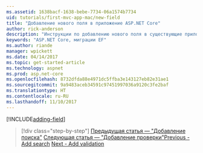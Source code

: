 ```yaml
---
ms.assetid: 1638bacf-1638-bebe-7734-06a1574b7734
uid: tutorials/first-mvc-app-mac/new-field
title: "Добавление нового поля в приложение ASP.NET Core"
author: rick-anderson
description: "Инструкции по добавлению нового поля в существующие приложения ASP.NET Core EF и MVC."
keywords: "ASP.NET Core, миграции EF"
ms.author: riande
manager: wpickett
ms.date: 04/14/2017
ms.topic: get-started-article
ms.technology: aspnet
ms.prod: asp.net-core
ms.openlocfilehash: 8732dfda88e4971dc5ffba3e143127eb82e31ae1
ms.sourcegitcommit: 9a9483aceb34591c97451997036a9120c3fe2baf
ms.translationtype: HT
ms.contentlocale: ru-RU
ms.lasthandoff: 11/10/2017
---
```

[!INCLUDE[adding-field](../../includes/mvc-intro/new-field.md)]

>[!div class="step-by-step"]
<span data-ttu-id="3b568-104">[Предыдущая статья — "Добавление поиска"](search.md)
[Следующая статья — "Добавление проверки"](validation.md)</span><span class="sxs-lookup"><span data-stu-id="3b568-104">[Previous - Add search](search.md)
[Next - Add validation](validation.md)</span></span>

